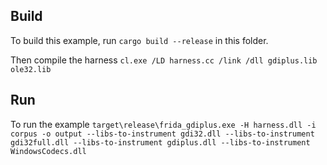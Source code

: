 ## Build

To build this example, run `cargo build --release` in this folder.

Then compile the harness `cl.exe /LD harness.cc /link /dll gdiplus.lib ole32.lib`

## Run

To run the example `target\release\frida_gdiplus.exe -H harness.dll -i corpus -o output --libs-to-instrument gdi32.dll --libs-to-instrument gdi32full.dll --libs-to-instrument gdiplus.dll --libs-to-instrument WindowsCodecs.dll`
